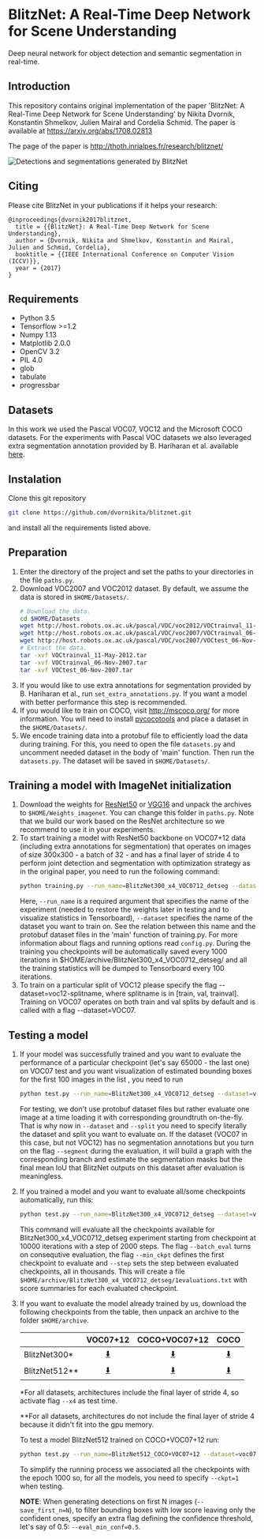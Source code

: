 # BlitzNet: A Real-Time Deep Network for Scene Understanding

 Deep neural network for object detection and semantic segmentation in real-time.

## Introduction
This repository contains original implementation of the paper 'BlitzNet: A Real-Time Deep Network for Scene Understanding' by Nikita Dvornik, Konstantin Shmelkov, Julien Mairal and Cordelia Schmid.
The paper is available at https://arxiv.org/abs/1708.02813

The page of the paper is http://thoth.inrialpes.fr/research/blitznet/

![Detections and segmentations generated by BlitzNet](./Extra/collage.png)

## Citing
Please cite BlitzNet in your publications if it helps your research:

    @inproceedings{dvornik2017blitznet,
      title = {{BlitzNet}: A Real-Time Deep Network for Scene Understanding},
      author = {Dvornik, Nikita and Shmelkov, Konstantin and Mairal, Julien and Schmid, Cordelia},
      booktitle = {{IEEE International Conference on Computer Vision (ICCV)}},
      year = {2017}
    }

## Requirements
* Python 3.5
* Tensorflow >=1.2
* Numpy 1.13
* Matplotlib 2.0.0
* OpenCV 3.2
* PIL 4.0
* glob
* tabulate
* progressbar

## Datasets
In this work we used the Pascal VOC07, VOC12 and the Microsoft COCO datasets. For the experiments with Pascal VOC datasets we also leveraged extra segmentation annotation provided by B. Hariharan et al. available [here](http://home.bharathh.info/pubs/codes/SBD/download.html).

## Instalation
Clone this git repository
```sh
git clone https://github.com/dvornikita/blitznet.git
```
and install all the requirements listed above.

## Preparation
1. Enter the directory of the project and set the paths to your directories in the file `paths.py`.
2. Download VOC2007 and VOC2012 dataset. By default, we assume the data is stored in `$HOME/Datasets/`.
    ```sh
    # Download the data.
    cd $HOME/Datasets
    wget http://host.robots.ox.ac.uk/pascal/VOC/voc2012/VOCtrainval_11-May-2012.tar
    wget http://host.robots.ox.ac.uk/pascal/VOC/voc2007/VOCtrainval_06-Nov-2007.tar
    wget http://host.robots.ox.ac.uk/pascal/VOC/voc2007/VOCtest_06-Nov-2007.tar
    # Extract the data.
    tar -xvf VOCtrainval_11-May-2012.tar
    tar -xvf VOCtrainval_06-Nov-2007.tar
    tar -xvf VOCtest_06-Nov-2007.tar
    ```
3. If you would like to use extra annotations for segmentation provided by B. Hariharan et al., run `set_extra_annotations.py`. If you want a model with better performance this step is recommended.
4. If you would like to train on COCO, visit http://mscoco.org/ for more information. You will need to install [pycocotools](https://github.com/pdollar/coco) and place a dataset in the `$HOME/Datasets/`.
5. We encode training data into a protobuf file to efficiently load the data during training. For this, you need to open the file `datasets.py` and uncomment needed dataset in the body of 'main' function. Then run the `datasets.py`. The dataset will be saved in `$HOME/Datasets/`.

## Training a model with ImageNet initialization
1. Download the weights for [ResNet50](https://drive.google.com/open?id=0B7XqhdpFpfcIdWRTX1JSOEhubXM) or [VGG16](https://drive.google.com/open?id=0B7XqhdpFpfcITnk4X1p3ZDRqQmc) and unpack the archives to `$HOME/Weights_imagenet`. You can change this folder in `paths.py`. Note that we build our work based on the ResNet architecture so we recommend to use it in your experiments.
2. To start training a model with ResNet50 backbone on VOC07+12 data (including extra annotations for segmentation) that operates on images of size 300x300 - a batch of 32 - and has a final layer of stride 4 to perform joint detection and segmentation with optimization strategy as in the original paper, you need to run the following command:
    ```sh
    python training.py --run_name=BlitzNet300_x4_VOC0712_detseg --dataset=voc07+12-segmentation --trunk=resnet50 --x4 --batch_size=32 --optimizer=adam --detect --segment --max_iterations=65000 --lr_decay 40000 50000
    ```
    Here, `--run_name` is a required argument that specifies the name of the experiment (needed to restore the weights later in testing and to visualize statistics in Tensorboard), `--dataset` specifies the name of the dataset you want to train on. See the relation between this name and the protobuf dataset files in the 'main' function of training.py. For more information about flags and running options read `config.py`.
    During the training you checkpoints will be automatically saved every 1000 iterations in $HOME/archive/BlitzNet300_x4_VOC0712_detseg/ and all the training statistics will be dumped to Tensorboard every 100 iterations.
3.  To train on a particular split of VOC12 please specify the flag --dataset=voc12-splitname, where splitname is in [train, val, trainval]. Training on VOC07 operates on both train and val splits by default and is called with a flag --dataset=VOC07.

## Testing a model
1. If your model was successfully trained and you want to evaluate the performance of a particular checkpoint (let's say 65000 - the last one) on VOC07 test and you want visualization of estimated bounding boxes for the first 100 images in the list , you need to run
    ```sh
    python test.py --run_name=BlitzNet300_x4_VOC0712_detseg --dataset=voc07 --split=test --image_size=300 --x4 --detect --segment --ckpt=65 --save_first_n=100
    ```
    For testing, we don't use protobuf dataset files but rather evaluate one image at a time loading it with corresponding groundtruth on-the-fly. That is why now in `--dataset` and `--split` you need to specify literally the dataset and split you want to evaluate on.
    If the dataset (VOC07 in this case, but not VOC12) has no segmentation annotations but you turn on the flag `--segment` during the evaluation, it will build a graph with the corresponding branch and estimate the segmentation masks but the final mean IoU that BlitzNet outputs on this dataset after evaluation is meaningless.
2. If you trained a model and you want to evaluate all/some checkpoints automatically, run this:
    ```sh
    python test.py --run_name=BlitzNet300_x4_VOC0712_detseg --dataset=voc07 --split=test --x4 --detect --segment --batch_eval --min_ckpt=10 --step=2
    ```
    This command will evaluate all the checkpoints available for BlitzNet300_x4_VOC0712_detseg experiment starting from checkpoint at 10000 iterations with a step of 2000 steps. The flag `--batch_eval` turns on consequtive evaluation, the flag `--min_ckpt` defines the first checkpoint to evaluate and `--step` sets the step between evaluated checkpoints, all in thousands. This will create a file `$HOME/archive/BlitzNet300_x4_VOC0712_detseg/1evaluations.txt` with score summaries for each evaluated checkpoint.
3. If you want to evaluate the model already trained by us, download the following checkpoints from the table, then unpack an archive to the folder `$HOME/archive`.

    |             | VOC07+12          | COCO+VOC07+12     | COCO              |
    | :---         |     :---:      |          :---: | :---: |
    | BlitzNet300* | [:arrow_down:](https://drive.google.com/open?id=0B7XqhdpFpfcIcTNtVU9VeHRLcG8) | [:arrow_down:](https://drive.google.com/open?id=0B7XqhdpFpfcIV2hqOWswU01zdlU) | [:arrow_down:](https://drive.google.com/open?id=0B7XqhdpFpfcIN2tSOEJ4d2FmVTg) |
    | BlitzNet512** | [:arrow_down:](https://drive.google.com/open?id=0B7XqhdpFpfcIYmtkYTlSalBtaUk) | [:arrow_down:](https://drive.google.com/open?id=0B7XqhdpFpfcIdGVjN2c5dUlvWEU) | [:arrow_down:](https://drive.google.com/open?id=0B7XqhdpFpfcIU3U1U3poaDdwME0) |

    *For all datasets, architectures include the final layer of stride 4, so activate flag `--x4` as test time.

    **For all datasets, architectures do not include the final layer of stride 4 because it didn't fit into the gpu memory.

    To test a model BlitzNet512 trained on COCO+VOC07+12 run:
    ```sh
    python test.py --run_name=BlitzNet512_COCO+VOC07+12 --dataset=voc07 --split=test --image_size=512 --detect --segment --ckpt=1
    ```
    To simplify the running process we associated all the checkpoints with the epoch 1000 so, for all the models, you need to specify `--ckpt=1` when testing.
    
    __NOTE__: When generating detections on first N images (```--save_first_n=N```), to filter bounding boxes  with low score leaving only the confident ones, specify an extra flag defining the confidence threshold, let's say of 0.5: ```--eval_min_conf=0.5```. 
